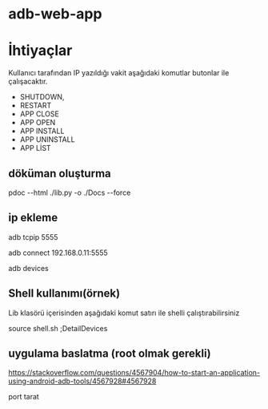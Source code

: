 # adb-web-app

# İhtiyaçlar
 Kullanıcı tarafından IP yazıldığı vakit aşağıdaki komutlar butonlar ile çalışacaktır.
 - SHUTDOWN,
 - RESTART
 - APP CLOSE
 - APP OPEN
 - APP INSTALL
 - APP UNINSTALL
 - APP LİST 


## döküman oluşturma
pdoc --html ./lib.py -o ./Docs --force


## ip ekleme
adb tcpip 5555

adb connect 192.168.0.11:5555

adb devices


## Shell kullanımı(örnek)
Lib klasörü içerisinden aşağıdaki komut satırı ile shelli çalıştırabilirsiniz

source shell.sh ;DetailDevices


## uygulama baslatma (root olmak gerekli)
https://stackoverflow.com/questions/4567904/how-to-start-an-application-using-android-adb-tools/4567928#4567928


port tarat

